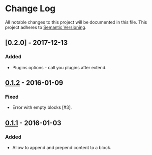 # Change Log
All notable changes to this project will be documented in this file.
This project adheres to [Semantic Versioning](http://semver.org/).

## [0.2.0] - 2017-12-13
### Added
- Plugins options - call you plugins after extend.


## [0.1.2] - 2016-01-09
### Fixed
- Error with empty blocks [#3].


## [0.1.1] - 2016-01-03
### Added
- Allow to append and prepend content to a block.


[0.1.2]: https://github.com/posthtml/posthtml-extend/compare/0.1.1...0.1.2
[0.1.1]: https://github.com/posthtml/posthtml-extend/compare/0.1.0...0.1.1

